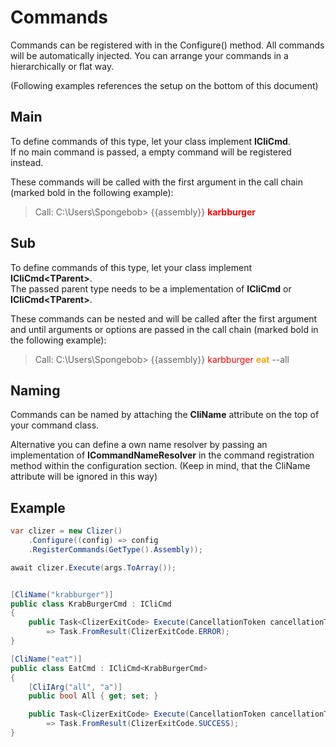 # Commands
Commands can be registered with in the Configure() method. All commands will be automatically injected. You can arrange your commands in a hierarchically or flat way.

(Following examples references the setup on the bottom of this document)

## Main
To define commands of this type, let your class implement **ICliCmd**.<br>
If no main command is passed, a empty command will be registered instead.

These commands will be called with the first argument in the call chain (marked bold in the following example):

>Call:
>C:\Users\Spongebob> {{assembly}} **<a style="color:red">karbburger</a>**

## Sub
To define commands of this type, let your class implement **ICliCmd\<TParent\>**.<br>
The passed parent type needs to be a implementation of **ICliCmd** or **ICliCmd\<TParent\>**.

These commands can be nested and will be called after the first argument and until arguments or options are passed in the call chain (marked bold in the following example):

>Call:
>C:\Users\Spongebob> {{assembly}} <a style="color:red">karbburger</a> **<a style="color:orange">eat</a>** --all

## Naming
Commands can be named by attaching the **CliName** attribute on the top of your command class.

Alternative you can define a own name resolver by passing an implementation of **ICommandNameResolver** in the command registration method within the configuration section. (Keep in mind, that the CliName attribute will be ignored in this way)

## Example
```csharp
var clizer = new Clizer()
    .Configure((config) => config
    .RegisterCommands(GetType().Assembly));

await clizer.Execute(args.ToArray());


[CliName("krabburger")]
public class KrabBurgerCmd : ICliCmd
{
    public Task<ClizerExitCode> Execute(CancellationToken cancellationToken)
        => Task.FromResult(ClizerExitCode.ERROR);
}

[CliName("eat")]
public class EatCmd : ICliCmd<KrabBurgerCmd>
{
    [CliIArg("all", "a")]
    public bool All { get; set; }

    public Task<ClizerExitCode> Execute(CancellationToken cancellationToken)
        => Task.FromResult(ClizerExitCode.SUCCESS);
}
```